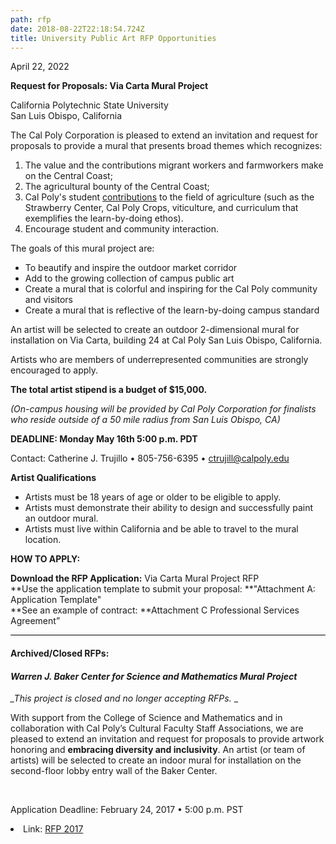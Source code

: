 ```yaml
---
path: rfp
date: 2018-08-22T22:18:54.724Z
title: University Public Art RFP Opportunities
---
```

<p>April 22, 2022</p>

**Request for Proposals: Via Carta Mural Project**

California Polytechnic State University\
San Luis Obispo, California

 The Cal Poly Corporation is pleased to extend an invitation and request for proposals to provide a mural that presents broad themes which ​​recognizes: 

1. The value and the contributions migrant workers and farmworkers make on the Central Coast; 
2. The agricultural bounty of the Central Coast; 
3. Cal Poly's student [contributions](https://aeps.calpoly.edu/about/department-facilities) to the field of agriculture (such as the Strawberry Center, Cal Poly Crops, viticulture, and curriculum that exemplifies the learn-by-doing ethos).
4. Encourage student and community interaction.  

The goals of this mural project are:

* To beautify and inspire the outdoor market corridor
* Add to the growing collection of campus public art
* Create a mural that is colorful and inspiring for the Cal Poly community and visitors
* Create a mural that is reflective of the learn-by-doing campus standard

An artist will be selected to create an outdoor 2-dimensional mural for installation on Via Carta, building 24 at Cal Poly San Luis Obispo, California. 

Artists who are members of underrepresented communities are strongly encouraged to apply. 

**The total artist stipend is a budget of $15,000.**

_(On-campus housing will be provided by Cal Poly Corporation for finalists who reside outside of a 50 mile radius from San Luis Obispo, CA)_

**DEADLINE: Monday May 16th 5:00 p.m. PDT**

 Contact: Catherine J. Trujillo • 805-756-6395 • ctrujill@calpoly.edu

**Artist Qualifications**

* Artists must be 18 years of age or older to be eligible to apply.
* Artists must demonstrate their ability to design and successfully paint an outdoor mural.
* Artists must live within California and be able to travel to the mural location.

**HOW TO APPLY:**

**Download the RFP Application:** Via Carta Mural Project RFP\
**Use the application template to submit your proposal: **"Attachment A: Application Template"\
**See an example of contract: **Attachment C Professional Services Agreement”

<hr style="border: none; background: #000; height: 1px;">

<h4>Archived/Closed RFPs:</h4>

<h4><i>Warren J. Baker Center for Science and Mathematics Mural Project</i></h4>

<i>_This project is closed and no longer accepting RFPs.</i> _

<p>With support from the College of Science and Mathematics and in collaboration with Cal Poly’s Cultural Faculty Staff Associations, we are pleased to extend an invitation and request for proposals to provide artwork honoring and <b>embracing diversity and inclusivity</b>. An artist (or team of artists) will be selected to create an indoor mural for installation on the second-floor lobby entry wall of the Baker Center. </p>

<br>

<p>Application Deadline: February 24, 2017 •&nbsp;5:00 p.m. PST</p>

<li>Link: <a href="/assets/CalPolyBakerCenter_Mural_RFP_2017.pdf">RFP 2017</a></li>

